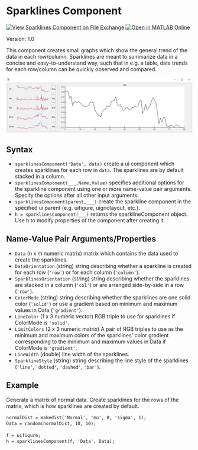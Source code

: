 # Sparklines Component

[![View Sparklines Component on File Exchange](https://www.mathworks.com/matlabcentral/images/matlab-file-exchange.svg)](https://www.mathworks.com/matlabcentral/fileexchange/98924-sparklines-component) [![Open in MATLAB Online](https://www.mathworks.com/images/responsive/global/open-in-matlab-online.svg)](https://matlab.mathworks.com/open/github/v1?repo=MATLAB-Graphics-and-App-Building/sparklinesComponent&file=Example.m)

Version: 1.0

This component creates small graphs which show the general trend of the data in each row/column. Sparklines are meant to summarize data in a concise and easy-to-understand way, such that in e.g. a table, data trends for each row/column can be quickly observed and compared.

![Example sparklinesComponent](./exampleSC.jpg)

## Syntax
* `sparklinesComponent('Data', data)` create a ui component which creates sparklines for each row in `data`. The sparklines are by default stacked in a column.
* `sparklinesComponent(___,Name,Value)` specifies additional options for the sparkline component using one or more name-value pair arguments. Specify the options after all other input arguments.
* `sparklinesComponent(parent,___)` create the sparkline component in the specified ui parent (e.g. uifigure, uigridlayout, etc.).
* `h = sparklinesComponent(___)` returns the sparklineComponent object. Use h to modify properties of the component after creating it.

## Name-Value Pair Arguments/Properties
* `Data` (n x m numeric matrix) matrix which contains the data used to create the sparklines.
* `DataOrientation` (string) string describing whether a sparkline is created for each row (`'row'`) or for each column (`'column'`).
* `SparklinesOrientation` (string) string describing whether the sparklines are stacked in a column (`'col'`) or are arranged side-by-side in a row (`'row'`). 
* `ColorMode` (string) string describing whether the sparklines are one solid color (`'solid'`) or use a gradient based on minimum and maximum values in Data (`'gradient'`).
* `LineColor` (1 x 3 numeric vector) RGB triple to use for sparklines if ColorMode is `'solid'`.
* `LimitColors` (2 x 3 numeric matrix) A pair of RGB triples to use as the minimum and maximum colors of the sparklines' color gradient corresponding to the minimum and maximum values in Data if ColorMode is `'gradient'`. 
* `LineWidth` (double) line width of the sparklines.
* `SparklineStyle` (string) string describing the line style of the sparklines (`'line'`, `'dotted'`, `'dashed'`, `'bar'`).

## Example
Generate a matrix of normal data. Create sparklines for the rows of the matrix, which is how sparklines are created by default. 
```
normalDist = makedist('Normal', 'mu', 0, 'sigma', 1);
Data = random(normalDist, 10, 10);
 
f = uifigure;
h = sparklinesComponent(f, 'Data', Data);
```
